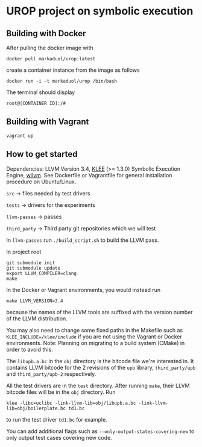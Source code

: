 # UROP project on symbolic execution

## Building with Docker

After pulling the docker image with

`docker pull markaduol/urop:latest`

create a container instance from the image as follows

`docker run -i -t markaduol/urop /bin/bash`

The terminal should display

`root@[CONTAINER ID]:/#`

## Building with Vagrant

`vagrant up`

## How to get started

Dependencies: LLVM Version 3.4, [KLEE](klee.github.io) (>= 1.3.0) Symbolic Execution Engine, [wllvm](https://github.com/travitch/whole-program-llvm).
See Dockerfile or Vagrantfile for general installation procedure on Ubuntu/Linux.

`src` -> files needed by test drivers

`tests` -> drivers for the experiments

`llvm-passes` -> passes

`third_party` -> Third party git repositories which we will test

In `llvm-passes` run `./build_script.sh` to build the LLVM pass.

In project root

  ```
  git submodule init
  git submodule update
  export LLVM_COMPILER=clang
  make
  ```
In the Docker or Vagrant environments, you would instead run

  ```
  make LLVM_VERSION=3.4
  ```
because the names of the LLVM tools are suffixed with the version number of the LLVM distribution.

You may also need to change some fixed paths in the Makefile such as `KLEE_INCLUDE=/klee/include` if you
are not using the Vagrant or Docker environments. Note: Planning on migrating to a build system (CMake) in order to avoid this.

The `libupb.a.bc` in the `obj` directory is the bitcode file we're interested in. It contains LLVM bitcode for the 2 revisions of the `upb` library, `third_party/upb` and `third_party/upb-2` respectively.

All the test drivers are in the `test` directory. After running `make`, their LLVM bitcode files will be in the `obj` directory. Run

  ```
  klee -libc=uclibc -link-llvm-lib=obj/libupb.a.bc -link-llvm-lib=obj/boilerplate.bc td1.bc
  ```
to run the test driver `td1.bc` for example.
  
You can add additional flags such as `--only-output-states-covering-new` to only output test cases covering new code.
